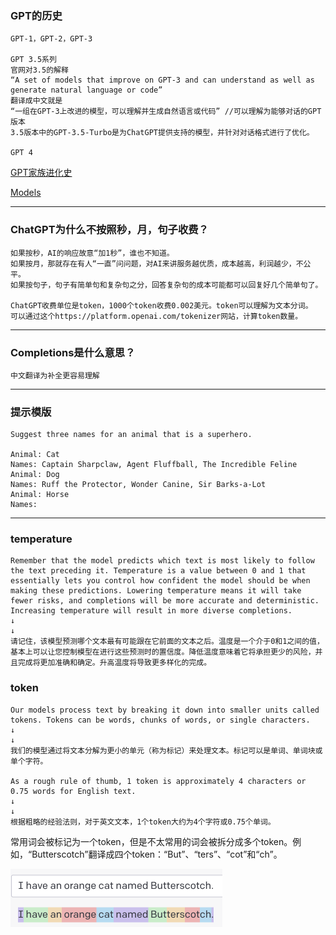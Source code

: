 ### GPT的历史

```
GPT-1，GPT-2，GPT-3

GPT 3.5系列
官网对3.5的解释
“A set of models that improve on GPT-3 and can understand as well as generate natural language or code”
翻译成中文就是
“一组在GPT-3上改进的模型，可以理解并生成自然语言或代码” //可以理解为能够对话的GPT版本
3.5版本中的GPT-3.5-Turbo是为ChatGPT提供支持的模型，并针对对话格式进行了优化。

GPT 4
```

[GPT家族进化史](https://36kr.com/p/2175356267112706)

[Models](https://platform.openai.com/docs/models)

---

### ChatGPT为什么不按照秒，月，句子收费？

```
如果按秒，AI的响应故意“加1秒”，谁也不知道。
如果按月，那就存在有人“一直”问问题，对AI来讲服务越优质，成本越高，利润越少，不公平。
如果按句子，句子有简单句和复杂句之分，回答复杂句的成本可能都可以回复好几个简单句了。

ChatGPT收费单位是token，1000个token收费0.002美元。token可以理解为文本分词。
可以通过这个https://platform.openai.com/tokenizer网站，计算token数量。
```

---

### Completions是什么意思？

```
中文翻译为补全更容易理解
```

---

### 提示模版

```
Suggest three names for an animal that is a superhero.

Animal: Cat
Names: Captain Sharpclaw, Agent Fluffball, The Incredible Feline
Animal: Dog
Names: Ruff the Protector, Wonder Canine, Sir Barks-a-Lot
Animal: Horse
Names:
```

---

### temperature

```
Remember that the model predicts which text is most likely to follow the text preceding it. Temperature is a value between 0 and 1 that essentially lets you control how confident the model should be when making these predictions. Lowering temperature means it will take fewer risks, and completions will be more accurate and deterministic. Increasing temperature will result in more diverse completions.
↓
↓
请记住，该模型预测哪个文本最有可能跟在它前面的文本之后。温度是一个介于0和1之间的值，基本上可以让您控制模型在进行这些预测时的置信度。降低温度意味着它将承担更少的风险，并且完成将更加准确和确定。升高温度将导致更多样化的完成。
```

### token

```
Our models process text by breaking it down into smaller units called tokens. Tokens can be words, chunks of words, or single characters. 
↓
↓
我们的模型通过将文本分解为更小的单元（称为标记）来处理文本。标记可以是单词、单词块或单个字符。

As a rough rule of thumb, 1 token is approximately 4 characters or 0.75 words for English text.
↓
↓
根据粗略的经验法则，对于英文文本，1个token大约为4个字符或0.75个单词。
```

常用词会被标记为一个token，但是不太常用的词会被拆分成多个token。例如，“Butterscotch”翻译成四个token：“But”、“ters”、“cot”和“ch”。

<img src="./token_1.png" style="zoom:50%;" />

